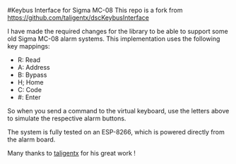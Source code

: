 #Keybus Interface for Sigma MC-08
This repo is a fork from https://github.com/taligentx/dscKeybusInterface

I have made the required changes for the library to be able to support some old Sigma MC-08 alarm systems.
This implementation uses the following key mappings:
* R: Read
* A: Address
* B: Bypass
* H; Home
* C: Code
* #: Enter

So when you send a command to the virtual keyboard, use the letters above to simulate the respective alarm buttons.

The system is fully tested on an ESP-8266, which is powered directly from the alarm board.

Many thanks to [taligentx](https://github.com/taligentx) for his great work !
